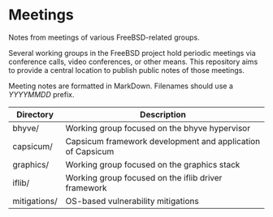 # Meetings
Notes from meetings of various FreeBSD-related groups.

Several working groups in the FreeBSD project hold periodic meetings via
conference calls, video conferences, or other means.  This repository
aims to provide a central location to publish public notes of those meetings.

Meeting notes are formatted in MarkDown.  Filenames should use a
*YYYYMMDD* prefix.

Directory | Description
--- | ---
bhyve/ | Working group focused on the bhyve hypervisor
capsicum/ | Capsicum framework development and application of Capsicum
graphics/ | Working group focused on the graphics stack
iflib/ | Working group focused on the iflib driver framework
mitigations/ | OS-based vulnerability mitigations
